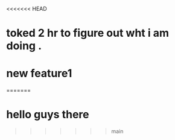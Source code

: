 <<<<<<< HEAD
 # toked 2 hr to figure out wht i am doing . 
 # new feature1
=======
# hello guys there
>>>>>>> main

